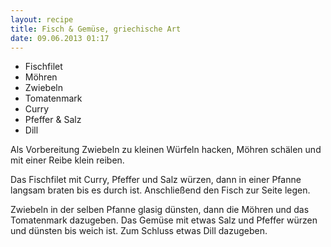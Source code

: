 ```yaml
---
layout: recipe
title: Fisch & Gemüse, griechische Art
date: 09.06.2013 01:17
---
```


* Fischfilet
* Möhren
* Zwiebeln
* Tomatenmark
* Curry
* Pfeffer & Salz
* Dill

Als Vorbereitung Zwiebeln zu kleinen Würfeln hacken, Möhren schälen und mit
einer Reibe klein reiben.

Das Fischfilet mit Curry, Pfeffer und Salz würzen, dann in einer Pfanne langsam
braten bis es durch ist. Anschließend den Fisch zur Seite legen.

Zwiebeln in der selben Pfanne glasig dünsten, dann die Möhren und das
Tomatenmark dazugeben. Das Gemüse mit etwas Salz und Pfeffer würzen und dünsten
bis weich ist. Zum Schluss etwas Dill dazugeben.
